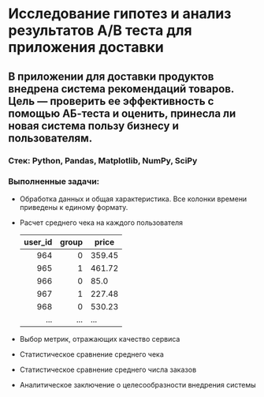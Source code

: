 # Исследование гипотез и анализ результатов A/B теста для приложения доставки
## В приложении для доставки продуктов внедрена система рекомендаций товаров. Цель — проверить ее эффективность с помощью АБ-теста и оценить, принесла ли новая система пользу бизнесу и пользователям.
### Стек: Python, Pandas, Matplotlib, NumPy, SciPy
### Выполненные задачи:
+ Обработка данных и общая характеристика. Все колонки времени приведены к единому формату.
+ Расчет среднего чека на каждого пользователя

   | user_id | group | price |
   |-------------:|------------:|----------------------|
   |     964 |         0 |                359.45 |
  |     965 |         1 |                461.72 |
  |     966 |         0 |               85.0 |
  |     967 |         1 |                227.48 |
  |     968 |         0 |                530.23 |
  |     ... |         ... |                ... |

+ Выбор метрик, отражающих качество сервиса
+ Статистическое сравнение среднего чека 
+ Статистическое сравнение среднего числа заказов 
+ Аналитическое заключение о целесообразности внедрения системы
